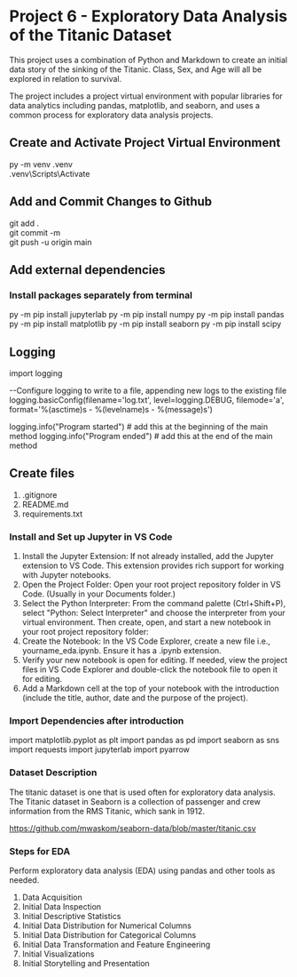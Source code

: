 # Project 6 - Exploratory Data Analysis of the Titanic Dataset

This project uses a combination of Python and Markdown to create an initial data story of the sinking of the Titanic. Class, Sex, and Age will all be explored in relation to survival.

The project includes a project virtual environment with popular libraries for data analytics including pandas, matplotlib, and seaborn, and uses a common process for exploratory data analysis projects.

## Create and Activate Project Virtual Environment

py -m venv .venv  
.venv\Scripts\Activate

## Add and Commit Changes to Github

git add .  
git commit -m  
git push -u origin main

## Add external dependencies

### Install packages separately from terminal

py -m pip install jupyterlab
py -m pip install numpy
py -m pip install pandas
py -m pip install matplotlib
py -m pip install seaborn
py -m pip install scipy

## Logging

import logging

--Configure logging to write to a file, appending new logs to the existing file
logging.basicConfig(filename='log.txt', level=logging.DEBUG, filemode='a', format='%(asctime)s - %(levelname)s - %(message)s')

logging.info("Program started") # add this at the beginning of the main method
logging.info("Program ended") # add this at the end of the main method

## Create files

1.  .gitignore
2.  README.md
3.  requirements.txt

### Install and Set up Jupyter in VS Code

1.  Install the Jupyter Extension: If not already installed, add the Jupyter extension to VS Code. This extension provides rich support for working with Jupyter notebooks.
2.  Open the Project Folder: Open your root project repository folder in VS Code. (Usually in your Documents folder.)
3.  Select the Python Interpreter: From the command palette (Ctrl+Shift+P), select "Python: Select Interpreter" and choose the interpreter from your virtual environment.
    Then create, open, and start a new notebook in your root project repository folder:
4.  Create the Notebook: In the VS Code Explorer, create a new file i.e., yourname_eda.ipynb. Ensure it has a .ipynb extension.
5.  Verify your new notebook is open for editing. If needed, view the project files in VS Code Explorer and double-click the notebook file to open it for editing.
6.  Add a Markdown cell at the top of your notebook with the introduction (include the title, author, date and the purpose of the project).

### Import Dependencies after introduction

import matplotlib.pyplot as plt
import pandas as pd
import seaborn as sns
import requests
import jupyterlab
import pyarrow

### Dataset Description

The titanic dataset is one that is used often for exploratory data analysis. The Titanic dataset in Seaborn is a collection of passenger and crew information from the RMS Titanic, which sank in 1912.

https://github.com/mwaskom/seaborn-data/blob/master/titanic.csv

### Steps for EDA

Perform exploratory data analysis (EDA) using pandas and other tools as needed.

1.  Data Acquisition
2.  Initial Data Inspection
3.  Initial Descriptive Statistics
4.  Initial Data Distribution for Numerical Columns
5.  Initial Data Distribution for Categorical Columns
6.  Initial Data Transformation and Feature Engineering
7.  Initial Visualizations
8.  Initial Storytelling and Presentation
